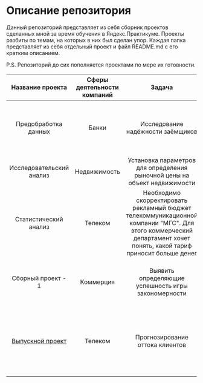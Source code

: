 # Описание репозитория
Данный репозиторий представляет из себя сборник проектов сделанных мной за время обучения в Яндекс.Практикуме. Проекты разбиты по темам, на которых в них был сделан упор. Каждая папка представляет из себя отдельный проект и файл README.md с его кратким описанием.

P.S. Репозиторий до сих пополняется проектами по мере их готовности.

| Название проекта  | Сферы деятельности компаний  | Задача | Стек | Вывод |
| :--------------------: | :---------------------: |:---------------------------:|:--------------------: | :---------------------: |
| Предобработка данных | Банки | Исследование надёжности заёмщиков | Pandas, Matplotlib, nltk, pymorphy2 | Выявлены основные факторы, влияющие на возвращение клиентом кредита в срок |
| Исследовательский анализ | Недвижимость | Установка параметров для определения рыночной цены на объект недвижимости | Pandas, Matplotlib, Seaborn | Определены основные ценообразующие параметры |
| Статистический анализ  | Телеком | Необходимо скорректировать рекламный бюджет телекоммуникационной компании "МГС". Для этого коммерческий департамент хочет понять, какой тариф приносит больше денег | Pandas, Matplotlib, Numpy, Scipy | Опредлен наиболее выгодный тариф |
| Сборный проект - 1 | Коммерция | Выявить определяющие успешность игры закономерности | Pandas, Matplotlib, Numpy, Scipy, Seaborn | Выявлены наиболее значимые факторы, влияющие на успешность игры |
| [Выпускной проект](https://github.com/DS-Erokhin/Projects/tree/main/%D0%92%D1%8B%D0%BF%D1%83%D1%81%D0%BA%D0%BD%D0%BE%D0%B9%20%D0%BF%D1%80%D0%BE%D0%B5%D0%BA%D1%82 'А что писать здесь?') | Телеком | Прогнозирование оттока клиентов | Pandas, Matplotlib, Datetime, Dython, Numpy, sklearn, CatBoost, XGBoost, LightGBM | Создана модель машинного обучения |
